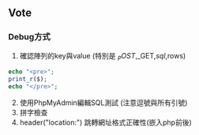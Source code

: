 ## Vote
### Debug方式
1. 確認陣列的key與value (特別是 $_POST,$_GET,$sql,$rows) 
```php
echo "<pre>";
print_r($);
echo "</pre>";
```
2. 使用PhpMyAdmin編輯SQL測試 (注意逗號與所有引號)
3. 拼字檢查
4. header("location:") 跳轉網址格式正確性(嵌入php前後)

